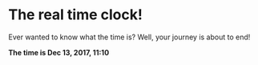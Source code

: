 # The real time clock!

Ever wanted to know what the time is? Well, your journey is about to end!

**The time is Dec 13, 2017, 11:10**